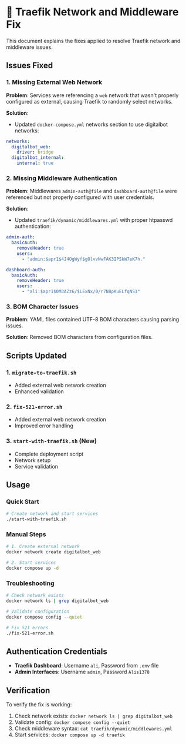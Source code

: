 # 🔧 Traefik Network and Middleware Fix

This document explains the fixes applied to resolve Traefik network and middleware issues.

## Issues Fixed

### 1. Missing External Web Network
**Problem**: Services were referencing a `web` network that wasn't properly configured as external, causing Traefik to randomly select networks.

**Solution**: 
- Updated `docker-compose.yml` networks section to use digitalbot networks:
```yaml
networks:
  digitalbot_web:
    driver: bridge
  digitalbot_internal:
    internal: true
```

### 2. Missing Middleware Authentication
**Problem**: Middlewares `admin-auth@file` and `dashboard-auth@file` were referenced but not properly configured with user credentials.

**Solution**:
- Updated `traefik/dynamic/middlewares.yml` with proper htpasswd authentication:
```yaml
admin-auth:
  basicAuth:
    removeHeader: true
    users:
      - "admin:$apr1$4J4OgWyf$gOlvvNwFAK3IPSkW7eK7h."

dashboard-auth:
  basicAuth:
    removeHeader: true
    users:
      - "ali:$apr1$0M3AZz6/$LExNx/0/r7N8pKuELfqNS1"
```

### 3. BOM Character Issues
**Problem**: YAML files contained UTF-8 BOM characters causing parsing issues.

**Solution**: Removed BOM characters from configuration files.

## Scripts Updated

### 1. `migrate-to-traefik.sh`
- Added external web network creation
- Enhanced validation

### 2. `fix-521-error.sh`
- Added external web network creation
- Improved error handling

### 3. `start-with-traefik.sh` (New)
- Complete deployment script
- Network setup
- Service validation

## Usage

### Quick Start
```bash
# Create network and start services
./start-with-traefik.sh
```

### Manual Steps
```bash
# 1. Create external network
docker network create digitalbot_web

# 2. Start services
docker compose up -d
```

### Troubleshooting
```bash
# Check network exists
docker network ls | grep digitalbot_web

# Validate configuration
docker compose config --quiet

# Fix 521 errors
./fix-521-error.sh
```

## Authentication Credentials

- **Traefik Dashboard**: Username `ali`, Password from `.env` file
- **Admin Interfaces**: Username `admin`, Password `Alis1378`

## Verification

To verify the fix is working:

1. Check network exists: `docker network ls | grep digitalbot_web`
2. Validate config: `docker compose config --quiet`
3. Check middleware syntax: `cat traefik/dynamic/middlewares.yml`
4. Start services: `docker compose up -d traefik`